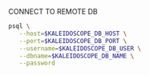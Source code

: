 
CONNECT TO REMOTE DB
```bash
psql \
   --host=$KALEIDOSCOPE_DB_HOST \
   --port=$KALEIDOSCOPE_DB_PORT \
   --username=$KALEIDOSCOPE_DB_USER \
   --dbname=$KALEIDOSCOPE_DB_NAME \
   --password
```
